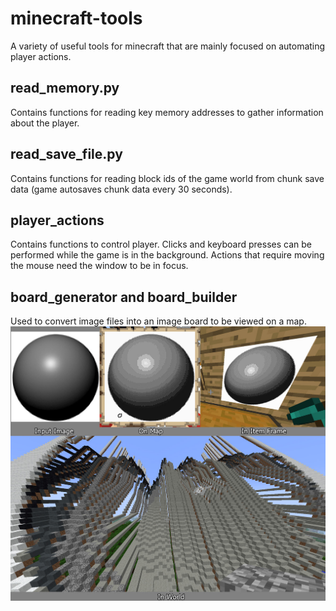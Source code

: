 # minecraft-tools
A variety of useful tools for minecraft that are mainly focused on automating player actions.

## read_memory.py
Contains functions for reading key memory addresses to gather information about the player.

## read_save_file.py
Contains functions for reading block ids of the game world from chunk save data (game autosaves chunk data every 30 seconds).

## player_actions
Contains functions to control player. Clicks and keyboard presses can be performed while the game is in the background. Actions that require moving the mouse need the window to be in focus.

## board_generator and board_builder
Used to convert image files into an image board to be viewed on a map. 
![Example board](https://github.com/TrevorBivi/minecraft-tools/raw/master/example%20board.jpg "Example board")

